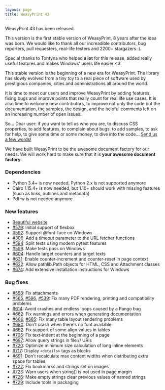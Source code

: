 ```yaml
---
layout: page
title: WeasyPrint 43
---
```


WeasyPrint 43 has been released.

This version is the first stable version of WeasyPrint, 8 years after the idea
was born. We would like to thank all our increadible contributors, bug
reporters, pull requesters, real-life testers and 2200+ stargazers :).

Special thanks to Tontyna who helped **a lot** for this release, added really
useful features and makes Windows' users life easier <3.

This stable version is the beginning of a new era for WeasyPrint. The library
has slowly evolved from a tiny toy to a real piece of software used by
prestigious companies, cities and administrations all around the world.

It is time to meet our users and improve WeasyPrint by adding features, fixing
bugs and improve points that really count for real life use cases. It is also
time to welcome new contributors, to improve not only the code but the
documentation, the samples, the design, and the helpful comments left on an
increasing number of open issues.

So… Dear user: if you want to tell us who you are, to discuss CSS properties,
to add features, to complain about bugs, to add samples, to ask for help, to
give some time or some money, to dive into the code… [Send us a few
words!](https://weasyprint.org/about/)

We have built WeasyPrint to be the awesome document factory for our needs. We
will work hard to make sure that it is **your awesome document factory**.


### Dependencies

* Python 3.4+ is now needed, Python 2.x is not supported anymore
* Cairo 1.15.4+ is now needed, but 1.10+ should work with missing features
  (such as links, outlines and metadata)
* Pdfrw is not needed anymore

### New features

* [Beautiful website](https://weasyprint.org)
* [#579](https://github.com/Kozea/WeasyPrint/issues/579):
  Initial support of flexbox
* [#592](https://github.com/Kozea/WeasyPrint/pull/592):
  Support @font-face on Windows
* [#306](https://github.com/Kozea/WeasyPrint/issues/306):
  Add a timeout parameter to the URL fetcher functions
* [#594](https://github.com/Kozea/WeasyPrint/pull/594):
  Split tests using modern pytest features
* [#599](https://github.com/Kozea/WeasyPrint/pull/599):
  Make tests pass on Windows
* [#604](https://github.com/Kozea/WeasyPrint/pull/604):
  Handle target counters and target texts
* [#631](https://github.com/Kozea/WeasyPrint/pull/631):
  Enable counter-increment and counter-reset in page context
* [#622](https://github.com/Kozea/WeasyPrint/issues/622):
  Allow pathlib.Path objects for HTML, CSS and Attachment classes
* [#674](https://github.com/Kozea/WeasyPrint/issues/674):
  Add extensive installation instructions for Windows

### Bug fixes

* [#558](https://github.com/Kozea/WeasyPrint/issues/558):
  Fix attachments
* [#565](https://github.com/Kozea/WeasyPrint/issues/565),
  [#596](https://github.com/Kozea/WeasyPrint/issues/596),
  [#539](https://github.com/Kozea/WeasyPrint/issues/539):
  Fix many PDF rendering, printing and compatibility problems
* [#614](https://github.com/Kozea/WeasyPrint/issues/614):
  Avoid crashes and endless loops caused by a Pango bug
* [#662](https://github.com/Kozea/WeasyPrint/pull/662):
  Fix warnings and errors when generating documentation
* [#666](https://github.com/Kozea/WeasyPrint/issues/666),
  [#685](https://github.com/Kozea/WeasyPrint/issues/685):
  Fix many table layout rendering problems
* [#680](https://github.com/Kozea/WeasyPrint/pull/680):
  Don't crash when there's no font available
* [#662](https://github.com/Kozea/WeasyPrint/pull/662):
  Fix support of some align values in tables
* [#706](https://github.com/Kozea/WeasyPrint/issues/706):
  Fix text-indent at the beginning of a page
* [#687](https://github.com/Kozea/WeasyPrint/issues/687):
  Allow query strings in file:// URIs
* [#720](https://github.com/Kozea/WeasyPrint/issues/720):
  Optimize minimum size calculation of long inline elements
* [#717](https://github.com/Kozea/WeasyPrint/issues/717):
  Display `<details>` tags as blocks
* [#691](https://github.com/Kozea/WeasyPrint/issues/691):
  Don't recalculate max content widths when distributing extra space for tables
* [#722](https://github.com/Kozea/WeasyPrint/issues/722):
  Fix bookmarks and strings set on images
* [#723](https://github.com/Kozea/WeasyPrint/issues/723):
  Warn users when string() is not used in page margin
* [#726](https://github.com/Kozea/WeasyPrint/issues/726):
  Make empty strings clear previous values of named strings
* [#729](https://github.com/Kozea/WeasyPrint/issues/729):
  Include tools in packaging
